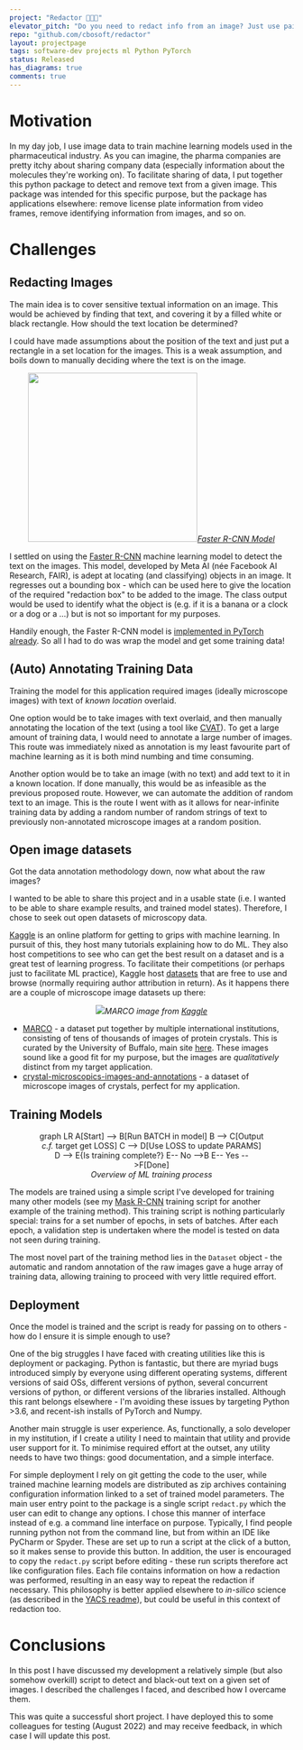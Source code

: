 ```yaml
---
project: "Redactor 📄❌👀"
elevator_pitch: "Do you need to redact info from an image? Just use paint, right? What if you need to redact hundreds of images? Let's automate that..."
repo: "github.com/cbosoft/redactor"
layout: projectpage
tags: software-dev projects ml Python PyTorch
status: Released
has_diagrams: true
comments: true
---
```


# Motivation

In my day job, I use image data to train machine learning models used in the pharmaceutical industry. As you can imagine, the pharma companies are pretty itchy about sharing company data (especially information about the molecules they're working on). To facilitate sharing of data, I put together this python package to detect and remove text from a given image. This package was intended for this specific purpose, but the package has applications elsewhere: remove license plate information from video frames, remove identifying information from images, and so on.

# Challenges

## Redacting Images
The main idea is to cover sensitive textual information on an image. This would be achieved by finding that text, and covering it by a filled white or black rectangle. How should the text location be determined?

I could have made assumptions about the position of the text and just put a rectangle in a set location for the images. This is a weak assumption, and boils down to manually deciding where the text is on the image.

<center><img src="{{site.baseurl}}/img/redactor/faster_rcnn_model.png" style="width: 300px;"/><i><a href="https://arxiv.org/abs/1506.01497">Faster R-CNN Model</a></i></center>

I settled on using the [Faster R-CNN](https://arxiv.org/abs/1506.01497) machine learning model to detect the text on the images. This model, developed by Meta AI (née Facebook AI Research, FAIR), is adept at locating (and classifying) objects in an image. It regresses out a bounding box - which can be used here to give the location of the required "redaction box" to be added to the image. The class output would be used to identify what the object is (e.g. if it is a banana or a clock or a dog or a ...) but is not so important for my purposes.

Handily enough, the Faster R-CNN model is [implemented in PyTorch already](https://pytorch.org/vision/stable/models/faster_rcnn.html). So all I had to do was wrap the model and get some training data!

## (Auto) Annotating Training Data
Training the model for this application required images (ideally microscope images) with text of *known location* overlaid.

One option would be to take images with text overlaid, and then manually annotating the location of the text (using a tool like [CVAT]()). To get a large amount of training data, I would need to annotate a large number of images. This route was immediately nixed as annotation is my least favourite part of machine learning as it is both mind numbing and time consuming.

Another option would be to take an image (with no text) and add text to it in a known location. If done manually, this would be as infeasible as the previous proposed route. However, we can automate the addition of random text to an image. This is the route I went with as it allows for near-infinite training data by adding a random number of random strings of text to previously non-annotated microscope images at a random position.

## Open image datasets
Got the data annotation methodology down, now what about the raw images?

I wanted to be able to share this project and in a usable state (i.e. I wanted to be able to share example results, and trained model states). Therefore, I chose to seek out open datasets of microscopy data.

[Kaggle](https://www.kaggle.com) is an online platform for getting to grips with machine learning. In pursuit of this, they host many tutorials explaining how to do ML. They also host competitions to see who can get the best result on a dataset and is a great test of learning progress. To facilitate their competitions (or perhaps just to facilitate ML practice), Kaggle host [datasets](https://www.kaggle.com/datasets) that are free to use and browse (normally requiring author attribution in return). As it happens there are a couple of microscope image datasets up there:

<center><img src="{{site.baseurl}}/img/redactor/marco_cover.png"/><i>MARCO image from <a href="https://www.kaggle.com/datasets/grantwiersum/marco-protein-crystal-image-recognition">Kaggle</a></i></center>

 - [MARCO](https://www.kaggle.com/datasets/grantwiersum/marco-protein-crystal-image-recognition) - a dataset put together by multiple international institutions, consisting of tens of thousands of images of protein crystals. This is curated by the University of Buffalo, main site [here](https://marco.ccr.buffalo.edu/about). These images sound like a good fit for my purpose, but the images are *qualitatively* distinct from my target application.
 - [crystal-microscopics-images-and-annotations](https://www.kaggle.com/datasets/usamaimdad/crystalmicroscopicsimagesandannotations) - a dataset of microscope images of crystals, perfect for my application.
 
## Training Models

<center>
<div class="mermaid" style="width: 80%;">
graph LR
A[Start] --> B[Run BATCH in model]
B --> C[Output <i>c.f.</i> target get LOSS]
C --> D[Use LOSS to update PARAMS]
D --> E{Is training complete?}
E-- No -->B
E-- Yes -->F[Done]
</div>
<i>Overview of ML training process</i>
</center>

The models are trained using a simple script I've developed for training many other models (see my [Mask R-CNN](https://github.com/cbosoft/mask_rcnn) training script for another example of the training method). This training script is nothing particularly special: trains for a set number of epochs, in sets of batches. After each epoch, a validation step is undertaken where the model is tested on data not seen during training.

The most novel part of the training method lies in the `Dataset` object - the automatic and random annotation of the raw images gave a huge array of training data, allowing training to proceed with very little required effort.

## Deployment
Once the model is trained and the script is ready for passing on to others - how do I ensure it is simple enough to use?

One of the big struggles I have faced with creating utilities like this is deployment or packaging. Python is fantastic, but there are myriad bugs introduced simply by everyone using different operating systems, different versions of said OSs, different versions of python, several concurrent versions of python, or different versions of the libraries installed. Although this rant belongs elsewhere - I'm avoiding these issues by targeting Python >3.6, and recent-ish installs of PyTorch and Numpy.

Another main struggle is user experience. As, functionally, a solo developer in my institution, if I create a utility I need to maintain that utility and provide user support for it. To minimise required effort at the outset, any utility needs to have two things: good documentation, and a simple interface.

For simple deployment I rely on git getting the code to the user, while trained machine learning models are distributed as zip archives containing configuration information linked to a set of trained model parameters. The main user entry point to the package is a single script `redact.py` which the user can edit to change any options. I chose this manner of interface instead of e.g. a command line interface on purpose. Typically, I find people running python not from the command line, but from within an IDE like PyCharm or Spyder. These are set up to run a script at the click of a button, so it makes sense to provide this button. In addition, the user is encouraged to copy the `redact.py` script before editing - these run scripts therefore act like configuration files. Each file contains information on how a redaction was performed, resulting in an easy way to repeat the redaction if necessary. This philosophy is better applied elsewhere to *in-silico* science (as described in the [YACS readme](https://github.com/rbgirshick/yacs/blob/master/README.md)), but could be useful in this context of redaction too.

# Conclusions

In this post I have discussed my development a relatively simple (but also somehow overkill) script to detect and black-out text on a given set of images. I described the challenges I faced, and described how I overcame them.

This was quite a successful short project. I have deployed this to some colleagues for testing (August 2022) and may receive feedback, in which case I will update this post.
